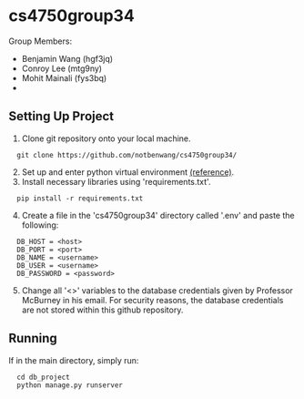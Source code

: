 # cs4750group34

Group Members:
* Benjamin Wang (hgf3jq)
* Conroy Lee (mtg9ny)
* Mohit Mainali (fys3bq)
* 

## Setting Up Project
1) Clone git repository onto your local machine.
```
  git clone https://github.com/notbenwang/cs4750group34/
```
2) Set up and enter python virtual environment [(reference)](https://www.freecodecamp.org/news/how-to-setup-virtual-environments-in-python/).
3) Install necessary libraries using 'requirements.txt'.
```
  pip install -r requirements.txt
```
4) Create a file in the 'cs4750group34' directory called '.env' and paste the following:
```
  DB_HOST = <host>
  DB_PORT = <port>
  DB_NAME = <username>
  DB_USER = <username>
  DB_PASSWORD = <password>
```
5) Change all '<>' variables to the  database credentials given by Professor McBurney in his email. For security reasons, the database credentials are not stored within this github repository.
## Running
If in the main directory, simply run:
```
  cd db_project
  python manage.py runserver
```
